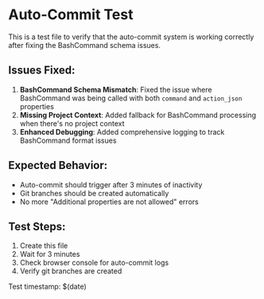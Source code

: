 # Auto-Commit Test

This is a test file to verify that the auto-commit system is working correctly after fixing the BashCommand schema issues.

## Issues Fixed:

1. **BashCommand Schema Mismatch**: Fixed the issue where BashCommand was being called with both `command` and `action_json` properties
2. **Missing Project Context**: Added fallback for BashCommand processing when there's no project context
3. **Enhanced Debugging**: Added comprehensive logging to track BashCommand format issues

## Expected Behavior:

- Auto-commit should trigger after 3 minutes of inactivity
- Git branches should be created automatically
- No more "Additional properties are not allowed" errors

## Test Steps:

1. Create this file
2. Wait for 3 minutes
3. Check browser console for auto-commit logs
4. Verify git branches are created

Test timestamp: $(date) 